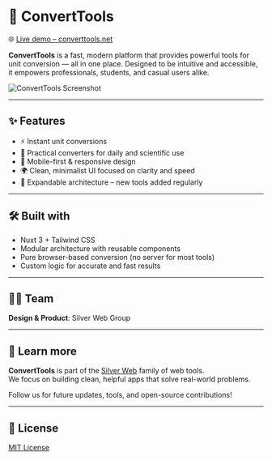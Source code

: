 # 🔁 ConvertTools

🌐 [Live demo – converttools.net](https://converttools.net)

**ConvertTools** is a fast, modern platform that provides powerful tools for unit conversion — all in one place. Designed to be intuitive and accessible, it empowers professionals, students, and casual users alike.

![ConvertTools Screenshot](https://converttools.net/images/social.png)

---

## ✨ Features

- ⚡ Instant unit conversions
- 🧮 Practical converters for daily and scientific use
- 📱 Mobile-first & responsive design
- 🌍 Clean, minimalist UI focused on clarity and speed
- 🧩 Expandable architecture – new tools added regularly

---

## 🛠️ Built with

- Nuxt 3 + Tailwind CSS
- Modular architecture with reusable components
- Pure browser-based conversion (no server for most tools)
- Custom logic for accurate and fast results

---

## 👨‍💻 Team

**Design & Product**: Silver Web Group

---

## 📘 Learn more

**ConvertTools** is part of the [Silver Web](https://silverweb.dev) family of web tools.  
We focus on building clean, helpful apps that solve real-world problems.

Follow us for future updates, tools, and open-source contributions!

---

## 🪪 License

[MIT License](LICENSE)
